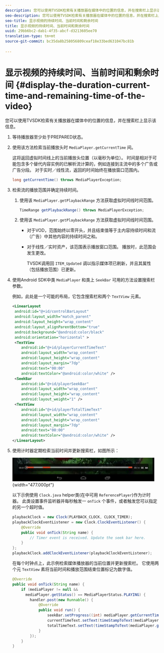 ```yaml
---
description: 您可以使用TVSDK检索有关播放器在媒体中的位置的信息，并在搜索栏上显示该信息。
seo-description: 您可以使用TVSDK检索有关播放器在媒体中的位置的信息，并在搜索栏上显示该信息。
seo-title: 显示视频的持续时间、当前时间和剩余时间
title: 显示视频的持续时间、当前时间和剩余时间
uuid: 29bb6bc2-dab1-4f35-abcf-d3213605ee70
translation-type: tm+mt
source-git-commit: bc35da8b258056809ceaf18e33bed631047bc81b

---
```



# 显示视频的持续时间、当前时间和剩余时间 {#display-the-duration-current-time-and-remaining-time-of-the-video}

您可以使用TVSDK检索有关播放器在媒体中的位置的信息，并在搜索栏上显示该信息。

1. 等待播放器至少处于PREPARED状态。
1. 使用该方法检索当前播放头时 `MediaPlayer.getCurrentTime` 间。

   这将返回虚拟时间线上的当前播放头位置（以毫秒为单位）。 时间是相对于可能包含多个替代内容实例的已解析流计算的，例如连接到主流中的多个广告或广告分段。 对于实时／线性流，返回的时间始终在播放窗口范围内。

   ```java
   long getCurrentTime() throws MediaPlayerException;
   ```

1. 检索流的播放范围并确定持续时间。
   1. 使用该 `MediaPlayer.getPlaybackRange` 方法获取虚拟时间线时间范围。

      ```java
      TimeRange getPlaybackRange() throws MediaPlayerException;
      ```

   1. 使用该 `MediaPlayer.getPlaybackRange` 方法获取虚拟时间线时间范围。

      * 对于VOD，范围始终以零开头，并且结束值等于主内容持续时间和流（广告）中其他内容的持续时间之和。
      * 对于线性／实时资产，该范围表示播放窗口范围。 播放时，此范围会发生更改。

         TVSDK调用回 `ITEM_Updated` 调以指示媒体项已刷新，并且其属性（包括播放范围）已更新。

1. 使用Android SDK中类 `MediaPlayer` 和类上 `SeekBar` 可用的方法设置搜索栏参数。

   例如，此处是一个可能的布局，它包含搜索栏和两个 `TextView` 元素。

   ```xml
   <LinearLayout 
    android:id="@+id/controlBarLayout" 
    android:layout_width="match_parent" 
    android:layout_height="wrap_content" 
    android:layout_alignParentBottom="true" 
    android:background="@android:color/black" 
    android:orientation="horizontal" > 
    <TextView 
       android:id="@+id/playerCurrentTimeText" 
       android:layout_width="wrap_content" 
       android:layout_height="wrap_content" 
       android:layout_margin="7dp" 
       android:text="00:00" 
       android:textColor="@android:color/white" /> 
    <SeekBar 
       android:id="@+id/playerSeekBar" 
       android:layout_width="wrap_content" 
       android:layout_height="wrap_content" 
       android:layout_weight="1" /> 
    <TextView 
       android:id="@+id/playerTotalTimeText" 
       android:layout_width="wrap_content" 
       android:layout_height="wrap_content" 
       android:layout_margin="7dp" 
       android:text="00:00" 
       android:textColor="@android:color/white" /> 
   </LinearLayout>
   ```

1. 使用计时器定期检索当前时间并更新搜索栏，如图所示：

   <!--<a id="fig_689CEDDD02094C0C8E91C5195F8EAD3F"></a>-->

   ![](assets/seek-bar.jpg){width=&quot;477.000pt&quot;}

   以下示例使用 `Clock.java` helper类(在中可用 `ReferencePlayer`)作为计时器。 此类设置事件监听器并每秒触发一 `onTick` 个事件，或者触发您可以指定的另一个超时值。

   ```java
   playbackClock = new Clock(PLAYBACK_CLOCK, CLOCK_TIMER); 
   playbackClockEventListener = new Clock.ClockEventListener() { 
       @Override 
       public void onTick(String name) { 
           // Timer event is received. Update the seek bar here. 
       } 
   }; 
   playbackClock.addClockEventListener(playbackClockEventListener);
   ```

   在每个时钟点上，此示例检索媒体播放器的当前位置并更新搜索栏。 它使用两个元 `TextView` 素将当前时间和播放范围结束位置标记为数字值。

   ```java
   @Override 
   public void onTick(String name) { 
       if (mediaPlayer != null &&  
         mediaPlayer.getStatus() == MediaPlayerStatus.PLAYING) { 
           handler.post(new Runnable() { 
               @Override 
               public void run() { 
                   seekBar.setProgress((int) mediaPlayer.getCurrentTime()); 
                   currentTimeText.setText(timeStampToText(mediaPlayer.getCurrentTime())); 
                   totalTimeText.setText(timeStampToText(mediaPlayer.getPlaybackRange().getEnd())); 
               } 
           }); 
       } 
   } 
   ```
